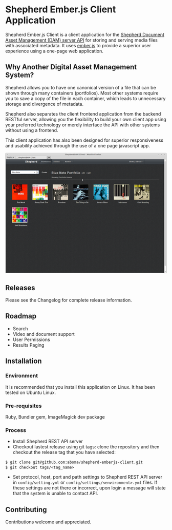# Shepherd Ember.js Client Application

Shepherd Ember.js Client is a client application for the [Shepherd Document Asset Management (DAM) server API](https://github.com/aboma/shepherd-rest-api) for storing and serving media files with associated metadata. It uses [ember.js](http://emberjs.com/) to provide a superior user experience using a one-page web application.

## Why Another Digital Asset Management System?

Shepherd allows you to have one canonical version of a file that can be shown through many containers (portfolios). Most other systems require you to save a copy of the file in each container, which leads to unnecessary storage and divergence of metadata.

Shepherd also separates the client frontend application from the backend RESTful server, allowing you the flexibility to build your own client app using your preferred technology or merely interface the API with other systems without using a frontend.

This client application has also been designed for superior responsiveness and usability achieved through the use of a one page javascript app.

![Shepherd DAM Client](ShepherdDAMClient.png "Shepherd DAM Client")

## Releases

Please see the Changelog for complete release information.

## Roadmap

* Search
* Video and document support
* User Permissions
* Results Paging

## Installation

### Environment

It is recommended that you install this application on Linux. It has been tested on Ubuntu Linux.

### Pre-requisites

Ruby, Bundler gem, ImageMagick dev package

### Process

* Install Shepherd REST API server
* Checkout lastest release using git tags: clone the repository and then checkout the release tag that you have selected:

```
$ git clone git@github.com:aboma/shepherd-emberjs-client.git 
$ git checkout tags/<tag_name>
```

* Set protocol, host, port and path settings to Shepherd REST API server in `config/setting.yml` or `config/settings/<environment>.yml` files. If these settings are not there or incorrect, upon login a message will state that the system is unable to contact API.

## Contributing

Contributions welcome and appreciated.
